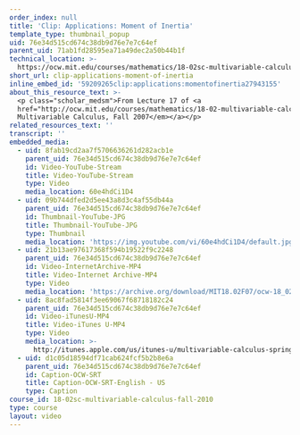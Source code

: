 ```yaml
---
order_index: null
title: 'Clip: Applications: Moment of Inertia'
template_type: thumbnail_popup
uid: 76e34d515cd674c38db9d76e7e7c64ef
parent_uid: 71ab1fd28595ea71a49dec2a50b44b1f
technical_location: >-
  https://ocw.mit.edu/courses/mathematics/18-02sc-multivariable-calculus-fall-2010/3.-double-integrals-and-line-integrals-in-the-plane/part-a-double-integrals/session-52-applications-moment-of-inertia/clip-applications-moment-of-inertia
short_url: clip-applications-moment-of-inertia
inline_embed_id: '59209265clip:applications:momentofinertia27943155'
about_this_resource_text: >-
  <p class="scholar_medsm">From Lecture 17 of <a
  href="http://ocw.mit.edu/courses/mathematics/18-02-multivariable-calculus-fall-2007/video-lectures/"><em>18.02
  Multivariable Calculus, Fall 2007</em></a></p>
related_resources_text: ''
transcript: ''
embedded_media:
  - uid: 8fab19cd2aa7f5706636261d282acb1e
    parent_uid: 76e34d515cd674c38db9d76e7e7c64ef
    id: Video-YouTube-Stream
    title: Video-YouTube-Stream
    type: Video
    media_location: 60e4hdCi1D4
  - uid: 09b744dfed2d5ee43a8d3c4af55db44a
    parent_uid: 76e34d515cd674c38db9d76e7e7c64ef
    id: Thumbnail-YouTube-JPG
    title: Thumbnail-YouTube-JPG
    type: Thumbnail
    media_location: 'https://img.youtube.com/vi/60e4hdCi1D4/default.jpg'
  - uid: 21b13ae97617368f594b19522f9c2248
    parent_uid: 76e34d515cd674c38db9d76e7e7c64ef
    id: Video-InternetArchive-MP4
    title: Video-Internet Archive-MP4
    type: Video
    media_location: 'https://archive.org/download/MIT18.02F07/ocw-18_02-f07-lec17_300k.mp4'
  - uid: 8ac8fad5814f3ee69067f68718182c24
    parent_uid: 76e34d515cd674c38db9d76e7e7c64ef
    id: Video-iTunesU-MP4
    title: Video-iTunes U-MP4
    type: Video
    media_location: >-
      http://itunes.apple.com/us/itunes-u/multivariable-calculus-spring/id354869122
  - uid: d1c05d18594df71cab624fcf5b2b8e6a
    parent_uid: 76e34d515cd674c38db9d76e7e7c64ef
    id: Caption-OCW-SRT
    title: Caption-OCW-SRT-English - US
    type: Caption
course_id: 18-02sc-multivariable-calculus-fall-2010
type: course
layout: video
---
```

